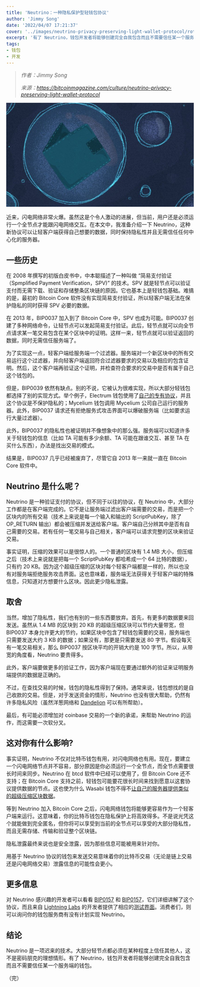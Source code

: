 ```yaml
---
title: 'Neutrino：一种隐私保护型轻钱包协议'
author: 'Jimmy Song'
date: '2022/04/07 17:21:37'
cover: '../images/neutrino-privacy-preserving-light-wallet-protocol/rotocol.jpg'
excerpt: '有了 Neutrino，钱包开发者将能够创建完全自我包含而且不需要信任某一个服务端的钱包'
tags:
- 钱包
- 开发
---
```



> *作者：Jimmy Song*
> 
> *来源：<https://bitcoinmagazine.com/culture/neutrino-privacy-preserving-light-wallet-protocol>*



![Privacy & security - Neutrino: A Privacy-Preserving Light Wallet Protocol](../images/neutrino-privacy-preserving-light-wallet-protocol/rotocol.jpg)

近来，闪电网络非常火爆。虽然这是个令人激动的进展，但当前，用户还是必须运行一个全节点才能跟闪电网络交互。在本文中，我准备介绍一下 Neutrino，这种新协议可以让轻客户端获得自己想要的数据，同时保持隐私性并且无需信任任何中心化的服务器。

## 一些历史

在 2008 年撰写的初版白皮书中，中本聪描述了一种叫做 “简易支付验证（Spmplified Payment Verification，SPV)” 的技术。SPV 就是轻节点可以验证支付而无需下载、验证和存储整条区块链的原因。它也基本上是轻钱包基础。难搞的是，最初的 Bitcoin Core 软件没有实现简易支付验证，所以轻客户端无法在保护隐私的同时获得 SPV 必要的数据。

在 2013 年，BIP0037 加入到了 Bitcoin Core 中，SPV 也成为可能。BIP0037 创建了多种网络命令，让轻节点可以发起简易支付验证。此后，轻节点就可以向全节点请求某一笔交易包含在某个区块中的证明。这样一来，轻节点就可以验证返回的数据，同时无需信任服务端了。

为了实现这一点，轻客户端给服务端一个过滤器。服务端对一个新区块中的所有交易运行这个过滤器，并向轻客户端返回符合过滤器要求的交易以及相应的包含证明。然后，这个客户端再验证这个证明，并检查符合要求的交易中是否有属于自己这个钱包的。

但是，BIP0039 依然有缺点。别的不说，它被认为很难实现，所以大部分轻钱包都选择了别的实现方式。举个例子，Electrum 钱包使用了[自己的专有协议](https://electrum.readthedocs.io/en/latest/protocol.html)，并且这个协议是不保护隐私的；Mycelium 钱包调用 Mycelium 公司自己运行的服务器。此外，BIP0037 请求还有拒绝服务式攻击界面可以爆破服务端（比如要求运行大量过滤器）。

此外，BIP0037 的隐私性也被证明并不像想象中的那么强。服务端可以知道许多关于轻钱包的信息（比如 TA 可能有多少余额、TA 可能在跟谁交互、甚至 TA 在买什么东西），办法是找出交易的模式。

结果是，BIP0037 几乎已经被废弃了，尽管它自 2013 年一来就一直在 Bitcoin Core 软件中。

## Neutrino 是什么呢？

Neutrino 是一种验证支付的协议，但不同于以往的协议，在 Neutrino 中，大部分工作都是在客户端完成的。它不是让服务端过滤出客户端需要的交易，而是把一个区块内的所有交易（技术上来说是每一个输入和输出的 ScriptPubKey，除了 OP_RETURN 输出）都会被压缩并发送给客户端。客户端自己分辨其中是否有自己需要的交易。若有任何一笔交易与自己相关，客户端可以请求完整的区块来验证交易。

事实证明，压缩的效果可以是很惊人的。一个普通的区块有 1.4 MB 大小，但压缩之后（技术上来说就是把每一个 ScriptPubKey 都哈希成一个 64 比特的数据），只有约 20 KB。因为这个超级压缩的区块对每个轻客户端都是一样的，所以也没有对服务端拒绝服务攻击界面。这也意味着，服务端无法获得关于轻客户端的特殊信息，只知道对方想要什么区块。因此更少隐私泄露。

## 取舍

当然，增加了隐私性，我们也有别的一些东西要放弃。首先，有更多的数据要来回发送。虽然从 1.4 MB 的区块到 20 KB 的超级压缩区块可以节约大量带宽，但 BIP0037 本身允许更大的节约，如果区块中包含了轻钱包需要的交易，服务端也只需要发送大约 3 KB 的数据；如果没有，那更是只需要发送 80 字节。假设每天有一笔交易相关，那么 BIP0037 按区块平均的开销大约是 100 字节。所以，从带宽的角度看，Neutrino 要贵得多。

此外，客户端要做更多的验证工作，因为客户端现在要通过额外的验证来证明服务端提供的数据是正确的。

不过，在查找交易的时候，钱包的隐私性得到了保持。通常来说，钱包想找的是自己收款的交易。但是，对于发送资金的情形，Neutrino 也没有很大帮助，仍然有许多隐私风险（虽然洋葱网络和 [Dandelion](https://github.com/bitcoin/bips/blob/master/bip-0156.mediawiki) 可以有所帮助）。

最后，有可能必须增加对 coinbase 交易的一个新的承诺，来帮助 Neutrino 的运作，而这需要一次软分叉。

## 这对你有什么影响?

事实证明，Neutrino 不仅对比特币钱包有用，对闪电网络也有用。现在，要建立一个闪电网络节点并不容易，部分原因是你必须运行一个全节点，而全节点需要很长时间来同步。Neutrino 在 btcd 软件中已经可以使用了，但 Bitcoin Core 还不支持；在 Bitcoin Core 支持之前，轻钱包可能要花很长时间来找到愿意以这套协议提供数据的节点。这也使为什么 Wasabi 钱包不得不[让自己的服务器提供类似的超级压缩区块数据](https://medium.com/@nopara73/wasabi-privacy-focused-bitcoin-wallet-for-desktop-3962d567045a)。

等到 Neutrino 加入 Bitcoin Core 之后，闪电网络钱包将能够更容易作为一个轻客户端来运行。这意味着，你的比特币钱包在隐私保护上将高效得多。不是说光凭这个就能做到完全匿名，但你将可以享受到当前的全节点可以享受的大部分隐私性，而且无需存储、传输和验证整个区块链。

隐私泄露最终来说也是安全泄露，因为那些信息可能被用来针对你。

用基于 Neutrino 协议的钱包来发送交易意味着你的比特币交易（无论是链上交易还是闪电网络交易）泄露信息的可能性会更小。

## 更多信息

对 Neutrino 感兴趣的开发者可以看看 [BIP0157](https://github.com/bitcoin/bips/blob/master/bip-0157.mediawiki) 和 [BIP0157](https://github.com/bitcoin/bips/blob/master/bip-0157.mediawiki)，它们详细讲解了这个协议，而且来自 [Lightning Labs](https://lightning.engineering/) 的开发者提供了相应的[测试界面](https://github.com/bitcoin/bips/blob/master/bip-0158/testnet-19.json)。消费者们，则可以询问你的钱包服务商有没有计划实现 Neutrino。

## 结论

Neutrino 是一项迟来的技术。大部分轻节点都必须在某种程度上信任其他人，这不是密码朋克的理想情形。有了 Neutrino，钱包开发者将能够创建完全自我包含而且不需要信任某一个服务端的钱包。

（完）

